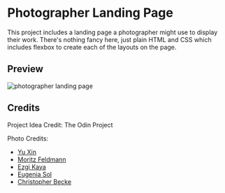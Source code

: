 # Photographer Landing Page
This project includes a landing page a photographer might use to display their work. There's nothing fancy here, just plain HTML and CSS which includes flexbox to create each of the layouts on the page. 

## Preview
<img src="https://drive.google.com/file/d/1Stg3FYK9urRf8ApWG1PQyRWaJRucYES_/view?usp=drive_link" alt="photographer landing page">

## Credits
Project Idea Credit: The Odin Project

Photo Credits:
 - [Yu Xin](https://www.pexels.com/@yu-xin-2154361082/)
 - [Moritz Feldmann](https://www.pexels.com/@moritz-feldmann-3362914/)
 - [Ezgi Kaya](https://www.pexels.com/@ezgi-kaya-498261122/)
 - [Eugenia Sol](https://www.pexels.com/@eugenia-sol-1769194548/)
 - [Christopher Becke](https://www.pexels.com/@beckesbestphotos/)
